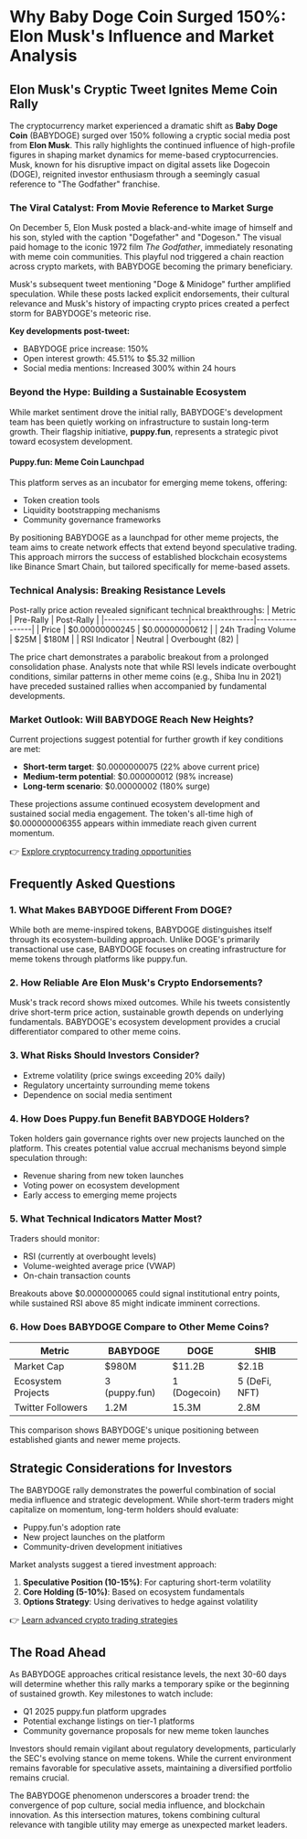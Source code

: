 # Why Baby Doge Coin Surged 150%: Elon Musk's Influence and Market Analysis

## Elon Musk's Cryptic Tweet Ignites Meme Coin Rally

The cryptocurrency market experienced a dramatic shift as **Baby Doge Coin** (BABYDOGE) surged over 150% following a cryptic social media post from **Elon Musk**. This rally highlights the continued influence of high-profile figures in shaping market dynamics for meme-based cryptocurrencies. Musk, known for his disruptive impact on digital assets like Dogecoin (DOGE), reignited investor enthusiasm through a seemingly casual reference to "The Godfather" franchise.

### The Viral Catalyst: From Movie Reference to Market Surge

On December 5, Elon Musk posted a black-and-white image of himself and his son, styled with the caption "Dogefather" and "Dogeson." The visual paid homage to the iconic 1972 film *The Godfather*, immediately resonating with meme coin communities. This playful nod triggered a chain reaction across crypto markets, with BABYDOGE becoming the primary beneficiary.

Musk's subsequent tweet mentioning "Doge & Minidoge" further amplified speculation. While these posts lacked explicit endorsements, their cultural relevance and Musk's history of impacting crypto prices created a perfect storm for BABYDOGE's meteoric rise.

**Key developments post-tweet:**
- BABYDOGE price increase: 150%
- Open interest growth: 45.51% to $5.32 million
- Social media mentions: Increased 300% within 24 hours

### Beyond the Hype: Building a Sustainable Ecosystem

While market sentiment drove the initial rally, BABYDOGE's development team has been quietly working on infrastructure to sustain long-term growth. Their flagship initiative, **puppy.fun**, represents a strategic pivot toward ecosystem development.

#### Puppy.fun: Meme Coin Launchpad

This platform serves as an incubator for emerging meme tokens, offering:
- Token creation tools
- Liquidity bootstrapping mechanisms
- Community governance frameworks

By positioning BABYDOGE as a launchpad for other meme projects, the team aims to create network effects that extend beyond speculative trading. This approach mirrors the success of established blockchain ecosystems like Binance Smart Chain, but tailored specifically for meme-based assets.

### Technical Analysis: Breaking Resistance Levels

Post-rally price action revealed significant technical breakthroughs:
| Metric                | Pre-Rally       | Post-Rally      |
|-----------------------|-----------------|-----------------|
| Price                 | $0.00000000245  | $0.00000000612  |
| 24h Trading Volume    | $25M            | $180M           |
| RSI Indicator         | Neutral         | Overbought (82) |

The price chart demonstrates a parabolic breakout from a prolonged consolidation phase. Analysts note that while RSI levels indicate overbought conditions, similar patterns in other meme coins (e.g., Shiba Inu in 2021) have preceded sustained rallies when accompanied by fundamental developments.

### Market Outlook: Will BABYDOGE Reach New Heights?

Current projections suggest potential for further growth if key conditions are met:
- **Short-term target**: $0.0000000075 (22% above current price)
- **Medium-term potential**: $0.000000012 (98% increase)
- **Long-term scenario**: $0.00000002 (180% surge)

These projections assume continued ecosystem development and sustained social media engagement. The token's all-time high of $0.000000006355 appears within immediate reach given current momentum.

👉 [Explore cryptocurrency trading opportunities](https://bit.ly/okx-bonus)

## Frequently Asked Questions

### 1. What Makes BABYDOGE Different From DOGE?
While both are meme-inspired tokens, BABYDOGE distinguishes itself through its ecosystem-building approach. Unlike DOGE's primarily transactional use case, BABYDOGE focuses on creating infrastructure for meme tokens through platforms like puppy.fun.

### 2. How Reliable Are Elon Musk's Crypto Endorsements?
Musk's track record shows mixed outcomes. While his tweets consistently drive short-term price action, sustainable growth depends on underlying fundamentals. BABYDOGE's ecosystem development provides a crucial differentiator compared to other meme coins.

### 3. What Risks Should Investors Consider?
- Extreme volatility (price swings exceeding 20% daily)
- Regulatory uncertainty surrounding meme tokens
- Dependence on social media sentiment

### 4. How Does Puppy.fun Benefit BABYDOGE Holders?
Token holders gain governance rights over new projects launched on the platform. This creates potential value accrual mechanisms beyond simple speculation through:
- Revenue sharing from new token launches
- Voting power on ecosystem development
- Early access to emerging meme projects

### 5. What Technical Indicators Matter Most?
Traders should monitor:
- RSI (currently at overbought levels)
- Volume-weighted average price (VWAP)
- On-chain transaction counts

Breakouts above $0.0000000065 could signal institutional entry points, while sustained RSI above 85 might indicate imminent corrections.

### 6. How Does BABYDOGE Compare to Other Meme Coins?
| Metric             | BABYDOGE     | DOGE         | SHIB         |
|--------------------|--------------|--------------|--------------|
| Market Cap         | $980M        | $11.2B       | $2.1B        |
| Ecosystem Projects | 3 (puppy.fun) | 1 (Dogecoin) | 5 (DeFi, NFT) |
| Twitter Followers  | 1.2M         | 15.3M        | 2.8M         |

This comparison shows BABYDOGE's unique positioning between established giants and newer meme projects.

## Strategic Considerations for Investors

The BABYDOGE rally demonstrates the powerful combination of social media influence and strategic development. While short-term traders might capitalize on momentum, long-term holders should evaluate:
- Puppy.fun's adoption rate
- New project launches on the platform
- Community-driven development initiatives

Market analysts suggest a tiered investment approach:
1. **Speculative Position (10-15%)**: For capturing short-term volatility
2. **Core Holding (5-10%)**: Based on ecosystem fundamentals
3. **Options Strategy**: Using derivatives to hedge against volatility

👉 [Learn advanced crypto trading strategies](https://bit.ly/okx-bonus)

## The Road Ahead

As BABYDOGE approaches critical resistance levels, the next 30-60 days will determine whether this rally marks a temporary spike or the beginning of sustained growth. Key milestones to watch include:
- Q1 2025 puppy.fun platform upgrades
- Potential exchange listings on tier-1 platforms
- Community governance proposals for new meme token launches

Investors should remain vigilant about regulatory developments, particularly the SEC's evolving stance on meme tokens. While the current environment remains favorable for speculative assets, maintaining a diversified portfolio remains crucial.

The BABYDOGE phenomenon underscores a broader trend: the convergence of pop culture, social media influence, and blockchain innovation. As this intersection matures, tokens combining cultural relevance with tangible utility may emerge as unexpected market leaders.